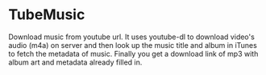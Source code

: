# TubeMusic
Download music from youtube url. It uses youtube-dl to download video's audio (m4a) on server and then look up the music title and album in iTunes to fetch the metadata of music. Finally you get a download link of mp3 with album art and metadata already filled in.

